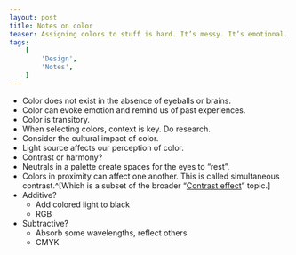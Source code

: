 ```yaml
---
layout: post
title: Notes on color
teaser: Assigning colors to stuff is hard. It’s messy. It’s emotional. It’s subjective. It’s worth it. Here are a few things to keep in mind.
tags:
    [
        'Design',
        'Notes',
    ]
---
```


- Color does not exist in the absence of eyeballs or brains.
- Color can evoke emotion and remind us of past experiences.
- Color is transitory.
- When selecting colors, context is key. Do research.
- Consider the cultural impact of color.
- Light source affects our perception of color.
- Contrast or harmony?
- Neutrals in a palette create spaces for the eyes to “rest”.
- Colors in proximity can affect one another. This is called simultaneous contrast.^[Which is a subset of the broader “[Contrast effect](https://en.wikipedia.org/wiki/Contrast_effect#Simultaneous_contrast)” topic.]
- Additive?
    - Add colored light to black
    - RGB
- Subtractive?
    - Absorb some wavelengths, reflect others
    - CMYK
